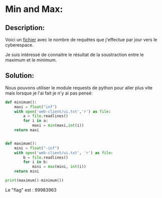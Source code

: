 # Min and Max:

## Description:
Voici un <a href="https://cdn.peerat.dev/pacXcei0423/requests">fichier</a> avec le nombre de requêtes
que j'effectue par jour vers le cyberespace.

 

 
Je suis intéressé de connaitre le résultat de la soustraction entre le maximum et le minimum.

## Solution:
Nous pouvons utiliser le module requests de python pour aller plus vite mais lorsque je l'ai fait je n'y ai pas pensé:

```python 
def minimum():
    maxi = float("inf")
    with open('web-client/ui.txt','r') as file:
        a = file.readlines()
        for i in a:
            maxi = min(maxi,int(i))
    return maxi


def maximum():
    mini = float("-inf")
    with open('web-client/ui.txt', 'r') as file:
        b = file.readlines()
        for i in b:
            mini = max(mini, int(i))
    return mini

print(maximum()-minimum())
```

Le "flag" est : 99983963